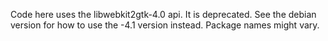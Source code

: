 Code here uses the libwebkit2gtk-4.0 api. It is deprecated. See the debian version for how to use the -4.1 version instead. Package names might vary.
